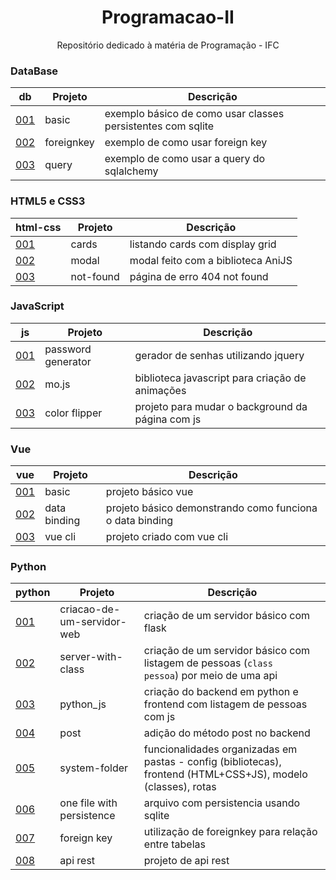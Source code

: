<h1 align="center">Programacao-II</h1>
<p align="center">Repositório dedicado à matéria de Programação - IFC</p>

### DataBase

db                        | Projeto       | Descrição
---------------           |---------------|---------------
[001](db/001-basic/)      | basic         | exemplo básico de como usar classes persistentes com sqlite
[002](db/002-foreignkey/) | foreignkey    | exemplo de como usar foreign key
[003](db/003-query/)      | query         | exemplo de como usar a query do sqlalchemy

### HTML5 e CSS3

html-css                        | Projeto       | Descrição
---------------                 |---------------|---------------
[001](html-css/001-cards/)      | cards         | listando cards com display grid
[002](html-css/002-modal/)      | modal         | modal feito com a biblioteca AniJS
[003](html-css/003-not-found/)  | not-found     | página de erro 404 not found

### JavaScript

js                               | Projeto                   | Descrição
---------------                  |---------------            |---------------
[001](js/001-password-generator/)| password generator        | gerador de senhas utilizando jquery
[002](js/002-mojs/)              | mo.js                     | biblioteca javascript para criação de animações
[003](js/003-color-flipper/)     | color flipper             | projeto para mudar o background da página com js

### Vue

vue                                  | Projeto       | Descrição
---------------                      |---------------|---------------
[001](vue/001-basic/)                | basic         | projeto básico vue
[002](vue/002-data-binding/)         | data binding  | projeto básico demonstrando como funciona o data binding
[003](vue/003-vue-cli-hello-world/)  | vue cli       | projeto criado com vue cli

### Python

python                                       | Projeto                   | Descrição
---------------                              |---------------            |---------------
[001](python/001-criacao-de-um-servidor-web/)| criacao-de-um-servidor-web| criação de um servidor básico com flask
[002](python/002-server-with-class/)         | server-with-class         | criação de um servidor básico com listagem de pessoas (<code>class pessoa</code>) por meio de uma api
[003](python/003-python_js/)                 | python_js                 | criação do backend em python e frontend com listagem de pessoas com js
[004](python/004-post/)                      | post                      | adição do método post no backend
[005](python/005-system-folders/)            | system-folder             | funcionalidades organizadas em pastas - config (bibliotecas), frontend (HTML+CSS+JS), modelo (classes), rotas
[006](python/006-one-file-with-persistence/) | one file with persistence | arquivo com persistencia usando sqlite
[007](python/007-foreignkey/)                | foreign key               | utilização de foreignkey para relação entre tabelas
[008](python/008-api-rest/)                  | api rest                  | projeto de api rest
